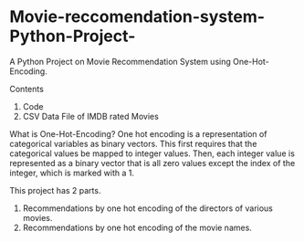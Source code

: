 # Movie-reccomendation-system-Python-Project-
A Python Project on Movie Recommendation System using One-Hot-Encoding.

Contents 
1. Code 
2. CSV Data File of IMDB rated Movies 

What is One-Hot-Encoding? 
One hot encoding is a representation of categorical variables as binary vectors. This first requires that the categorical values be mapped to integer values. Then, each integer value is represented as a binary vector that is all zero values except the index of the integer, which is marked with a 1.

This project has 2 parts.
1. Recommendations by one hot encoding of the directors of various movies.
2. Recommendations by one hot encoding of the movie names. 
